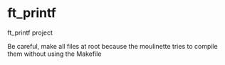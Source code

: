 # ft_printf
ft_printf project

Be careful, make all files at root because the moulinette tries to compile them without using the Makefile
